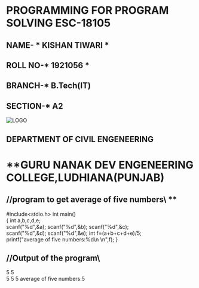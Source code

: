 
# **PROGRAMMING FOR PROGRAM SOLVING ESC-18105**
## NAME- * KISHAN TIWARI *
## ROLL NO-* 1921056 *
## BRANCH-* B.Tech(IT)
## SECTION-* A2
![LOGO](https://blog.coachingkaro.org/wp-content/uploads/2019/07/logo.jpg)
## **DEPARTMENT OF CIVIL ENGENEERING**
# **GURU NANAK DEV ENGENEERING COLLEGE,LUDHIANA(PUNJAB)








## //program to get average of five numbers\\ **

#include<stdio.h>
 int main()                                           
 {
        int a,b,c,d,e;                                       
        scanf("%d",&a);
        scanf("%d",&b);
        scanf("%d",&c);                                      
        scanf("%d",&d);
        scanf("%d",&e);
        int f=(a+b+c+d+e)/5;                                 
        printf("average of five numbers:%d\n \n",f);
 }

## //Output of the program\\
5
5                                                     
5
5
5
average of five numbers:5
